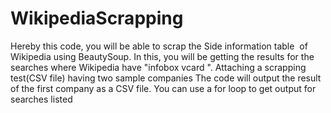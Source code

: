 # WikipediaScrapping
Hereby this code, you will be able to scrap the Side information table  of Wikipedia using BeautySoup.
In this, you will be getting the results for the searches where Wikipedia have "infobox vcard ".  Attaching a scrapping test(CSV file) having two sample companies  The code will output the result of the first company as a CSV file. You can use a for loop to get output for searches listed
